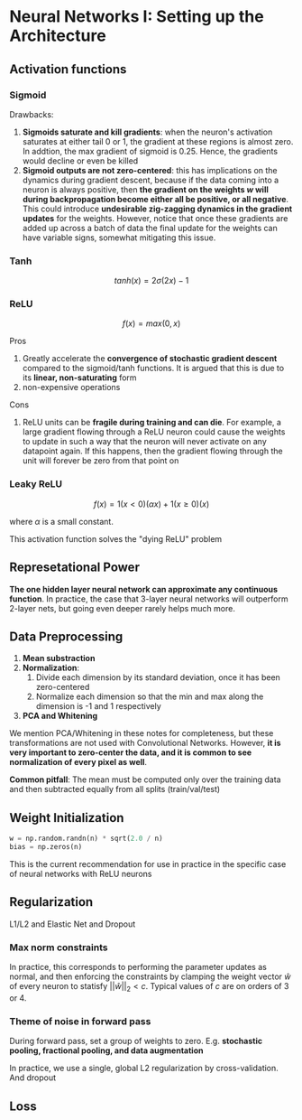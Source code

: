 # Neural Networks I: Setting up the Architecture

## Activation functions

### Sigmoid

Drawbacks:

1. **Sigmoids saturate and kill gradients**: when the neuron's activation saturates at either tail 0 or 1, the gradient at these regions is almost zero. In addtion, the max gradient of sigmoid is 0.25. Hence, the gradients would decline or even be killed
2. **Sigmoid outputs are not zero-centered**: this has implications on the dynamics during gradient descent, because if the data coming into a neuron is always positive, then **the gradient on the weights $w$ will during backpropagation become either all be positive, or all negative**. This could introduce **undesirable zig-zagging dynamics in the gradient updates** for the weights. However, notice that once these gradients are added up across a batch of data the final update for the weights can have variable signs, somewhat mitigating this issue.

### Tanh

$$
tanh(x) = 2\sigma(2x) -1
$$

### ReLU

$$
f(x) = max(0, x)
$$

Pros

1. Greatly accelerate the **convergence of stochastic gradient descent** compared to the sigmoid/tanh functions. It is argued that this is due to its **linear, non-saturating** form
2. non-expensive operations

Cons

1. ReLU units can be **fragile during training and can die**. For example, a large gradient flowing through a ReLU neuron could cause the weights to update in such a way that the neuron will never activate on any datapoint again. If this happens, then the gradient flowing through the unit will forever be zero from that point on

### Leaky ReLU

$$
f(x) = 1(x<0)(\alpha x) + 1(x \ge 0)(x )
$$

where $\alpha$ is a small constant. 

This activation function solves the "dying ReLU" problem

## Represetational Power

**The one hidden layer neural network can approximate any continuous function**. In practice, the case that 3-layer neural networks will outperform 2-layer nets, but going even deeper rarely helps much more.

## Data Preprocessing

1. **Mean substraction**
2. **Normalization**:
   1. Divide each dimension by its standard deviation, once it has been zero-centered
   2. Normalize each dimension so that the min and max along the dimension is -1 and 1 respectively
3. **PCA and Whitening**

We mention PCA/Whitening in these notes for completeness, but these transformations are not used with Convolutional Networks. However, **it is very important to zero-center the data, and it is common to see normalization of every pixel as well**.

**Common pitfall**: The mean must be computed only over the training data and then subtracted equally from all splits (train/val/test)

## Weight Initialization

```python
w = np.random.randn(n) * sqrt(2.0 / n)
bias = np.zeros(n)
```

This is the current recommendation for use in practice in the specific case of neural networks with ReLU neurons

## Regularization

L1/L2 and Elastic Net and Dropout

### Max norm constraints

In practice, this corresponds to performing the parameter updates as normal, and then enforcing the constraints by clamping the weight vector $\hat w$ of every neuron to statisfy $||\hat w||_2 <c$. Typical values of $c$ are on orders of 3 or 4.

### Theme of noise in forward pass

During forward pass, set a group of weights to zero. E.g. **stochastic pooling, fractional pooling, and data augmentation**

In practice, we use a single, global L2 regularization by cross-validation. And dropout

## Loss

